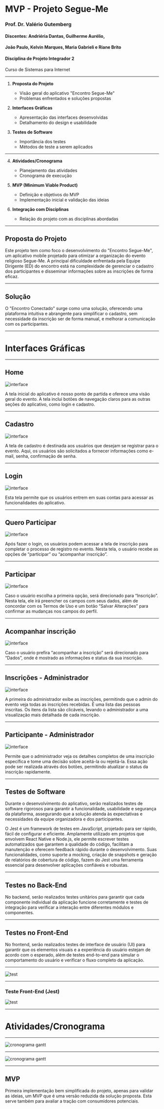 # MVP - Projeto Segue-Me
### Prof. Dr. Valério Gutemberg
#### Discentes: Andriéria Dantas, Guilherme Aurélio,
#### João Paulo, Kelvin Marques, Maria Gabrieli e Riane Brito
#### Disciplina de Projeto Integrador 2
Curso de Sistemas para Internet

---

1. **Proposta do Projeto**
   - Visão geral do aplicativo "Encontro Segue-Me"
   - Problemas enfrentados e soluções propostas

2. **Interfaces Gráficas**
   - Apresentação das interfaces desenvolvidas
   - Detalhamento do design e usabilidade

3. **Testes de Software**
   - Importância dos testes
   - Métodos de teste a serem aplicados

---

4. **Atividades/Cronograma**
   - Planejamento das atividades
   - Cronograma de execução

5. **MVP (Minimum Viable Product)**
   - Definição e objetivos do MVP
   - Implementação inicial e validação das ideias

6. **Integração com Disciplinas**
   - Relação do projeto com as disciplinas abordadas

---

## Proposta do Projeto

Este projeto tem como foco o desenvolvimento do "Encontro Segue-Me", um aplicativo mobile projetado para otimizar a organização do evento religioso Segue-Me. A principal dificuldade enfrentada pela Equipe Dirigente (ED) do encontro está na complexidade de gerenciar o cadastro dos participantes e disseminar informações sobre as inscrições de forma eficaz. 

---

## Solução

O "Encontro Conectado" surge como uma solução, oferecendo uma plataforma intuitiva e abrangente para simplificar o cadastro, sem necessidade da inscrição ser de forma manual, e melhorar a comunicação com os participantes.

---

# Interfaces Gráficas

---

## Home

![interface](/pi2/assets/interface-images/interface1.png) 

A tela inicial do aplicativo é nosso ponto de partida e oferece uma visão geral do
evento. A tela inclui botões de navegação claros para as outras seções do aplicativo, como login e cadastro.

---

## Cadastro

![interface](/pi2/assets/interface-images/interface2.png)

A tela de cadastro é destinada aos usuários que desejam se registrar para o
evento. Aqui, os usuários são solicitados a fornecer informações como e-mail,
senha, confirmação de senha.

---

## Login

![interface](/pi2/assets/interface-images/interface3.png)

Esta tela permite que os usuários entrem em suas contas para acessar as
funcionalidades do aplicativo.

---

## Quero Participar

![interface](/pi2/assets/interface-images/interface4.png)

Após fazer o login, os usuários podem acessar a tela de inscrição para completar o
processo de registro no evento. Nesta tela, o usuário recebe as opções de “participar” ou “acompanhar inscrição”.

---

## Participar

![interface](/pi2/assets/interface-images/interface5.png)

Caso o usuário escolha a primeira opção, será direcionado para “Inscrição”. Nesta tela, ele irá preencher os campos com seus dados, além de concordar com os Termos de Uso e um botão “Salvar Alterações” para confirmar as mudanças nos campos do perfil.

---

## Acompanhar inscrição

![interface](/pi2/assets/interface-images/interface6.png)

Caso o usuário prefira “acompanhar a inscrição” será direcionado para “Dados”, onde é mostrado as informações e status da sua inscrição.

---

## Inscrições - Administrador

![interface](/pi2/assets/interface-images/interface7.png)

A primeira do administrador exibe as inscrições, permitindo que o admin do evento veja todas as inscrições recebidas. É uma lista das pessoas inscritas. Os itens da lista são clicáveis, levando o administrador a uma visualização mais detalhada de cada inscrição.

---

## Participante - Administrador

![interface](/pi2/assets/interface-images/interface8.png)

Permite que o administrador veja os detalhes completos de uma inscrição específica e tome uma decisão sobre aceitá-la ou rejeitá-la. Essa ação pode ser realizada através dos botões, permitindo atualizar o status da inscrição rapidamente.

---

## Testes de Software

Durante o desenvolvimento do aplicativo, serão realizados testes de software rigorosos para garantir a funcionalidade, usabilidade e segurança da plataforma, assegurando que a solução atenda às expectativas e necessidades da equipe organizadora e dos participantes.

O Jest é um framework de testes em JavaScript, projetado para ser rápido, fácil de configurar e eficiente. Amplamente utilizado em projetos que envolvem React Native e Node.js, ele permite escrever testes automatizados que garantem a qualidade do código, facilitam a manutenção e oferecem feedback rápido durante o desenvolvimento. Suas funcionalidades, como suporte a mocking, criação de snapshots e geração de relatórios de cobertura de código, fazem do Jest uma ferramenta essencial para desenvolver aplicações confiáveis e robustas.

---

## Testes no Back-End

No backend, serão realizados testes unitários para garantir que cada componente individual da aplicação funcione corretamente e testes de integração para verificar a interação entre diferentes módulos e componentes.

---

## Testes no Front-End

No frontend, serão realizados testes de interface de usuário (UI) para garantir que os elementos visuais e a experiência do usuário estejam de acordo com o esperado, além de testes end-to-end para simular o comportamento do usuário e verificar o fluxo completo da aplicação.

---

![test](/pi2/assets/test-images/teste1.png)

---

### Teste Front-End (Jest)

![test](/pi2/assets/test-images/teste2.png)

---

# Atividades/Cronograma

---

![cronograma gantt](/pi2/assets/cronograma-images/cronograma-gantt-segue-me.png)

---

![cronograma gantt](/pi2/assets/cronograma-images/cronograma-form-pacotes-trabalho.jpg)

---

## MVP

Primeira implementação bem simplificada do projeto, apenas para validar as ideias, um MVP que é uma versão reduzida da solução proposta. Esta serve também para avaliar a tração com consumidores potenciais.
